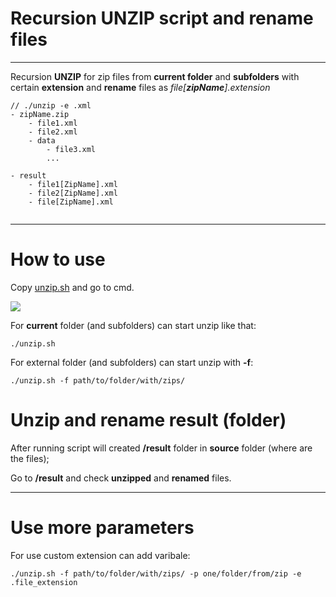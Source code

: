 # Recursion UNZIP script and rename files
_________________________________
Recursion **UNZIP** for zip files from **current folder** and **subfolders** with certain **extension** and **rename** files as *file[**zipName**].extension*

```shell
// ./unzip -e .xml
- zipName.zip
	- file1.xml
	- file2.xml
	- data
		- file3.xml
		...

- result
	- file1[ZipName].xml
	- file2[ZipName].xml
	- file[ZipName].xml
	
```

__________________
# How to use
Copy [unzip.sh](unzip.sh) and go to cmd.


![](docs/unzip.gif)

For **current** folder (and subfolders) can start unzip like that:
```shell
./unzip.sh 
```
For external folder (and subfolders) can start unzip with **-f**:
```shell
./unzip.sh -f path/to/folder/with/zips/
```

# Unzip and rename result (folder)
After running script will created **/result** folder in **source** folder (where are the files);

Go to **/result** and check **unzipped** and **renamed** files.
_______________
# Use more parameters
For use custom extension can add varibale:
```
./unzip.sh -f path/to/folder/with/zips/ -p one/folder/from/zip -e .file_extension
```

